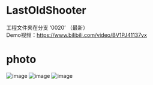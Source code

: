 # LastOldShooter
工程文件夹在分支 ‘0020’ （最新）\
Demo视频：https://www.bilibili.com/video/BV1PJ41137vx

# photo 
![image](https://github.com/chunchuna/LastOldShooter/blob/master/Demo/a.gif)
![image](https://github.com/chunchuna/LastOldShooter/blob/master/Demo/c.png)
![image](https://github.com/chunchuna/LastOldShooter/blob/master/Demo/b.png)
